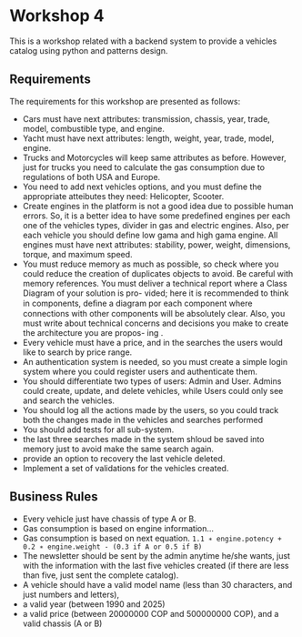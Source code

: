 # Workshop 4

This is a workshop related with a backend system to provide a vehicles catalog using python and patterns design.

## Requirements

The requirements for this workshop are presented as follows:
- Cars must have next attributes: transmission, chassis, year, trade, model, combustible
type, and engine.
- Yacht must have next attributes: length, weight, year, trade, model, engine.
- Trucks and Motorcycles will keep same attributes as before. However, just for trucks
you need to calculate the gas consumption due to regulations of both USA and Europe.
- You need to add next vehicles options, and you must define the appropriate atteibutes
they need: Helicopter, Scooter.
- Create engines in the platform is not a good idea due to possible human errors. So,
it is a better idea to have some predefined engines per each one of the vehicles types,
divider in gas and electric engines. Also, per each vehicle you should define low gama
and high gama engine.
All engines must have next attributes: stability, power, weight, dimensions, torque,
and maximum speed.
- You must reduce memory as much as possible, so check where you could reduce the
creation of duplicates objects to avoid. Be careful with memory references.
You must deliver a technical report where a Class Diagram of your solution is pro-
vided; here it is recommended to think in components, deﬁne a diagram por each component
where connections with other components will be absolutely clear. Also, you must write
about technical concerns and decisions you make to create the architecture you are propos-
ing .
- Every vehicle must have a price, and in the searches
the users would like to search by price range.
- An authentication system is needed, so you must create a simple login system where you could register users and authenticate them.
- You should differentiate two types of users: Admin and User. Admins could create,
update, and delete vehicles, while Users could only see and search the vehicles.
- You should log all the actions made by the users, so you could track both the changes
made in the vehicles and searches performed
- You should add tests for all sub-system.
- the last three searches made in the system shloud be saved into memory just to avoid make the same search again.
- provide an option to recovery the last vehicle deleted.
- Implement a set of validations for the vehicles created.

## Business Rules

- Every vehicle just have chassis of type A or B.
- Gas consumption is based on engine information...
- Gas consumption is based on next equation. 
  `1.1 ∗ engine.potency + 0.2 ∗ engine.weight - (0.3 if A or 0.5 if B)`
- The newsletter should be sent by the admin anytime he/she wants, just with the information with the last five vehicles created (if there are less than five, just sent the complete catalog).
- A vehicle should have a valid model name (less than 30 characters, and just numbers and letters),
- a valid year (between 1990 and 2025)
- a valid price (between 20000000 COP and 500000000 COP), and a valid chassis (A or B)

